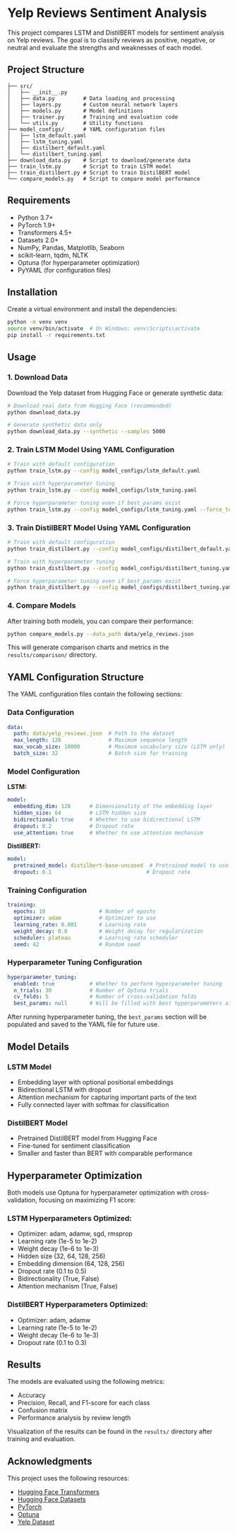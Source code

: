 # Yelp Reviews Sentiment Analysis

This project compares LSTM and DistilBERT models for sentiment analysis on Yelp reviews. The goal is to classify reviews as positive, negative, or neutral and evaluate the strengths and weaknesses of each model.

## Project Structure

```
├── src/
│   ├── __init__.py
│   ├── data.py         # Data loading and processing
│   ├── layers.py       # Custom neural network layers
│   ├── models.py       # Model definitions
│   ├── trainer.py      # Training and evaluation code
│   └── utils.py        # Utility functions
├── model_configs/      # YAML configuration files
│   ├── lstm_default.yaml
│   ├── lstm_tuning.yaml
│   ├── distilbert_default.yaml
│   └── distilbert_tuning.yaml
├── download_data.py    # Script to download/generate data
├── train_lstm.py       # Script to train LSTM model
├── train_distilbert.py # Script to train DistilBERT model
└── compare_models.py   # Script to compare model performance
```

## Requirements

- Python 3.7+
- PyTorch 1.9+
- Transformers 4.5+
- Datasets 2.0+
- NumPy, Pandas, Matplotlib, Seaborn
- scikit-learn, tqdm, NLTK
- Optuna (for hyperparameter optimization)
- PyYAML (for configuration files)

## Installation

Create a virtual environment and install the dependencies:

```bash
python -m venv venv
source venv/bin/activate  # On Windows: venv\Scripts\activate
pip install -r requirements.txt
```

## Usage

### 1. Download Data

Download the Yelp dataset from Hugging Face or generate synthetic data:

```bash
# Download real data from Hugging Face (recommended)
python download_data.py

# Generate synthetic data only
python download_data.py --synthetic --samples 5000
```

### 2. Train LSTM Model Using YAML Configuration

```bash
# Train with default configuration
python train_lstm.py --config model_configs/lstm_default.yaml

# Train with hyperparameter tuning
python train_lstm.py --config model_configs/lstm_tuning.yaml

# Force hyperparameter tuning even if best_params exist
python train_lstm.py --config model_configs/lstm_tuning.yaml --force_tuning
```

### 3. Train DistilBERT Model Using YAML Configuration

```bash
# Train with default configuration
python train_distilbert.py --config model_configs/distilbert_default.yaml

# Train with hyperparameter tuning
python train_distilbert.py --config model_configs/distilbert_tuning.yaml

# Force hyperparameter tuning even if best_params exist
python train_distilbert.py --config model_configs/distilbert_tuning.yaml --force_tuning
```

### 4. Compare Models

After training both models, you can compare their performance:

```bash
python compare_models.py --data_path data/yelp_reviews.json
```

This will generate comparison charts and metrics in the `results/comparison/` directory.

## YAML Configuration Structure

The YAML configuration files contain the following sections:

### Data Configuration
```yaml
data:
  path: data/yelp_reviews.json  # Path to the dataset
  max_length: 128               # Maximum sequence length
  max_vocab_size: 10000         # Maximum vocabulary size (LSTM only)
  batch_size: 32                # Batch size for training
```

### Model Configuration
**LSTM:**
```yaml
model:
  embedding_dim: 128      # Dimensionality of the embedding layer
  hidden_size: 64         # LSTM hidden size
  bidirectional: true     # Whether to use bidirectional LSTM
  dropout: 0.2            # Dropout rate
  use_attention: true     # Whether to use attention mechanism
```

**DistilBERT:**
```yaml
model:
  pretrained_model: distilbert-base-uncased  # Pretrained model to use
  dropout: 0.1                              # Dropout rate
```

### Training Configuration
```yaml
training:
  epochs: 10                 # Number of epochs
  optimizer: adam            # Optimizer to use
  learning_rate: 0.001       # Learning rate
  weight_decay: 0.0          # Weight decay for regularization
  scheduler: plateau         # Learning rate scheduler
  seed: 42                   # Random seed
```

### Hyperparameter Tuning Configuration
```yaml
hyperparameter_tuning:
  enabled: true           # Whether to perform hyperparameter tuning
  n_trials: 30            # Number of Optuna trials
  cv_folds: 5             # Number of cross-validation folds
  best_params: null       # Will be filled with best hyperparameters after tuning
```

After running hyperparameter tuning, the `best_params` section will be populated and saved to the YAML file for future use.

## Model Details

### LSTM Model

- Embedding layer with optional positional embeddings
- Bidirectional LSTM with dropout
- Attention mechanism for capturing important parts of the text
- Fully connected layer with softmax for classification

### DistilBERT Model

- Pretrained DistilBERT model from Hugging Face
- Fine-tuned for sentiment classification
- Smaller and faster than BERT with comparable performance

## Hyperparameter Optimization

Both models use Optuna for hyperparameter optimization with cross-validation, focusing on maximizing F1 score:

### LSTM Hyperparameters Optimized:
- Optimizer: adam, adamw, sgd, rmsprop
- Learning rate (1e-5 to 1e-2)
- Weight decay (1e-6 to 1e-3)
- Hidden size (32, 64, 128, 256)
- Embedding dimension (64, 128, 256)
- Dropout rate (0.1 to 0.5)
- Bidirectionality (True, False)
- Attention mechanism (True, False)

### DistilBERT Hyperparameters Optimized:
- Optimizer: adam, adamw
- Learning rate (1e-5 to 1e-2)
- Weight decay (1e-6 to 1e-3)
- Dropout rate (0.1 to 0.3)

## Results

The models are evaluated using the following metrics:
- Accuracy
- Precision, Recall, and F1-score for each class
- Confusion matrix
- Performance analysis by review length

Visualization of the results can be found in the `results/` directory after training and evaluation.

## Acknowledgments

This project uses the following resources:
- [Hugging Face Transformers](https://huggingface.co/transformers/)
- [Hugging Face Datasets](https://huggingface.co/datasets/)
- [PyTorch](https://pytorch.org/)
- [Optuna](https://optuna.org/)
- [Yelp Dataset](https://huggingface.co/datasets/Yelp/yelp_review_full)